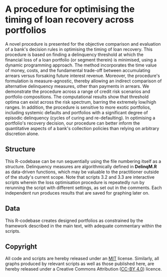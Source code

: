 # A procedure for optimising the timing of loan recovery across portfolios
A novel procedure is presented for the objective comparison and evaluation of a bank's decision rules in optimising the timing of loan recovery. This procedure is based on finding a delinquency threshold at which the financial loss of a loan portfolio (or segment therein) is minimised, using a dynamic programming approach. The method incorporates the time value of money, costs, and the fundamental trade-off between accumulating arrears versus forsaking future interest revenue. Moreover, the procedure's formulation is measure-agnostic, thereby allowing an indirect comparison of alternative delinquency measures, other than payments in arrears. We demonstrate the procedure across a range of credit risk scenarios and portfolio compositions. The computational results show that threshold optima can exist across the risk spectrum, barring the extremely low/high ranges. In addition, the procedure is sensitive to more exotic portfolios, including systemic defaults and portfolios with a significant degree of episodic delinquency (cycles of curing and re-defaulting). In optimising a portfolio's recovery decision, our procedure can better inform the quantitative aspects of a bank's collection policies than relying on arbitrary discretion alone.

## Structure
This R-codebase can be run sequentially using the file numbering itself as a structure. Delinquency measures are algorithmically defined in **DelinqM.R** as data-driven functions, which may be valuable to the practitioner outside of the study's current scope. Note that scripts 3.2 and 3.3 are interactive scripts wherein the loss optimisation procedure is repeatedly run by rerunning the script with different settings, as set out in the comments. Each independent run produces results that are saved for graphing later on.

## Data
This R-codebase creates designed portfolios as constrained by the framework described in the main text, with adequate commentary within the scripts.


## Copyright
All code and scripts are hereby released under an [MIT](https://opensource.org/licenses/MIT) license. Similarly, all graphs produced by relevant scripts as well as those published here, are hereby released under a Creative Commons Attribution ([CC-BY 4.0](https://creativecommons.org/licenses/by/4.0/)) licence.
